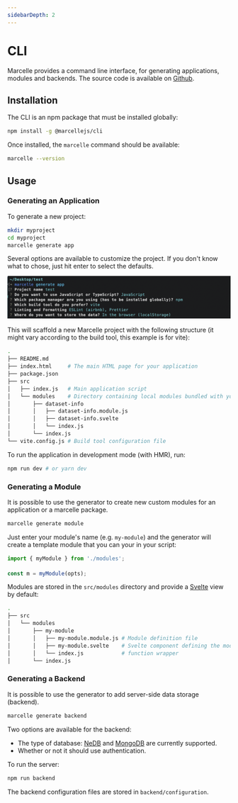 ```yaml
---
sidebarDepth: 2
---
```


# CLI

Marcelle provides a command line interface, for generating applications, modules and backends. The source code is available on [Github](https://github.com/marcellejs/cli).

## Installation

The CLI is an npm package that must be installed globally:

```bash
npm install -g @marcellejs/cli
```

Once installed, the `marcelle` command should be available:

```bash
marcelle --version
```

## Usage

### Generating an Application

To generate a new project:

```bash
mkdir myproject
cd myproject
marcelle generate app
```

Several options are available to customize the project. If you don't know what to chose, just hit enter to select the defaults.

![Screenshot of the CLI's options](./images/cli_app.png)

This will scaffold a new Marcelle project with the following structure (it might vary according to the build tool, this example is for vite):

```bash
.
├── README.md
├── index.html     # The main HTML page for your application
├── package.json
├── src
│   ├── index.js   # Main application script
│   └── modules    # Directory containing local modules bundled with your application
│       ├── dataset-info
│       │   ├── dataset-info.module.js
│       │   ├── dataset-info.svelte
│       │   └── index.js
│       └── index.js
└── vite.config.js # Build tool configuration file
```

To run the application in development mode (with HMR), run:

```bash
npm run dev # or yarn dev
```

### Generating a Module

It is possible to use the generator to create new custom modules for an application or a marcelle package.

```bash
marcelle generate module
```

Just enter your module's name (e.g. `my-module`) and the generator will create a template module that you can your in your script:

```js
import { myModule } from './modules';

const m = myModule(opts);
```

Modules are stored in the `src/modules` directory and provide a [Svelte](https://svelte.dev) view by default:

```bash
.
├── src
│   └── modules
│       ├── my-module
│       │   ├── my-module.module.js # Module definition file
│       │   ├── my-module.svelte    # Svelte component defining the module's view
│       │   └── index.js            # function wrapper
│       └── index.js
```

### Generating a Backend

It is possible to use the generator to add server-side data storage (backend).

```bash
marcelle generate backend
```

Two options are available for the backend:

- The type of database: [NeDB](https://github.com/louischatriot/nedb) and [MongoDB](https://www.mongodb.com/) are currently supported.
- Whether or not it should use authentication.

To run the server:

```bash
npm run backend
```

The backend configuration files are stored in `backend/configuration`.
